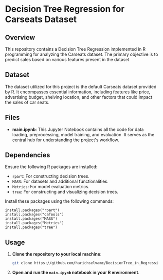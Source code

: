 # Decision Tree Regression for Carseats Dataset
## Overview
This repository contains a Decision Tree Regression implemented in R programming for analyzing the Carseats dataset. The primary objective is to predict sales based on various features present in the dataset

## Dataset

The dataset utilized for this project is the default Carseats dataset provided by R. It encompasses essential information, including features like price, advertising budget, shelving location, and other factors that could impact the sales of car seats.


## Files

- **main.ipynb**: This Jupyter Notebook contains all the code for data loading, preprocessing, model training, and evaluation. It serves as the central hub for understanding the project's workflow.

## Dependencies

Ensure the following R packages are installed:

- `rpart`: For constructing decision trees.
- `MASS`: For datasets and additional functionalities.
- `Metrics`: For model evaluation metrics.
- `tree`: For constructing and visualizing decision trees.


Install these packages using the following commands:

```
install.packages("rpart")
install.packages("caTools")
install.packages("MASS")
install.packages("Metrics")
install.packages("tree")
```


## Usage

1. **Clone the repository to your local machine:**

    ```bash
    git clone https://github.com/harichselvamc/DecisionTree_in_Regression.git
    ```

2. **Open and run the `main.ipynb` notebook in your R environment.**

